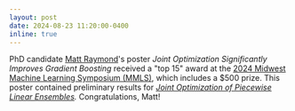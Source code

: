 ```yaml
---
layout: post
date: 2024-08-23 11:20:00-0400
inline: true
---
```


PhD candidate [Matt Raymond](./people/mattrmd)'s poster *Joint Optimization Significantly Improves Gradient Boosting* received a "top 15" award at the [2024 Midwest Machine Learning Symposium (MMLS)](https://midwest-ml.org/2024/#:~:text=Joint%20optimization%20significantly%20improves%20gradient%20boosting), which includes a $500 prize.
This poster contained preliminary results for *[Joint Optimization of Piecewise Linear Ensembles](https://arxiv.org/abs/2405.00303).*
Congratulations, Matt!
